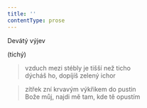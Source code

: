 ```yaml
---
title: ''
contentType: prose
---
```


Devátý výjev

(tichý)

> vzduch mezi stébly je tišší než ticho  
> dýcháš ho, dopíjíš zelený ichor

> zítřek zní krvavým výkřikem do pustin  
> Bože můj, najdi mě tam, kde tě opustím
